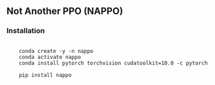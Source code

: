 ## Not Another PPO (NAPPO)

### Installation
```

    conda create -y -n nappo
    conda activate nappo
    conda install pytorch torchvision cudatoolkit=10.0 -c pytorch

    pip install nappo

```
